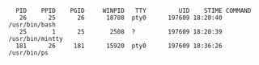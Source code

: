       PID    PPID    PGID     WINPID   TTY         UID    STIME COMMAND
       26      25      26      18708  pty0      197609 18:20:40 /usr/bin/bash
       25       1      25       2508  ?         197609 18:20:39 /usr/bin/mintty
      181      26     181      15920  pty0      197609 18:36:26 /usr/bin/ps
